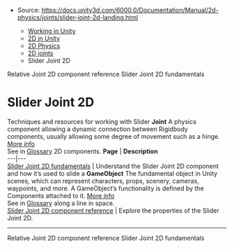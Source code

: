 * Source: https://docs.unity3d.com/6000.0/Documentation/Manual/2d-physics/joints/slider-joint-2d-landing.html

  * [Working in Unity](https://docs.unity3d.com/6000.0/Documentation/Manual/working-in-unity.html)
  * [2D in Unity](https://docs.unity3d.com/6000.0/Documentation/Manual/Unity2D.html)
  * [2D Physics](https://docs.unity3d.com/6000.0/Documentation/Manual/2d-physics/2d-physics.html)
  * [2D joints](https://docs.unity3d.com/6000.0/Documentation/Manual/2d-physics/joints/2d-joints-landing.html)
  * Slider Joint 2D


[](https://docs.unity3d.com/6000.0/Documentation/Manual/2d-physics/joints/relative-joint-2d-reference.html)
Relative Joint 2D component reference
[](https://docs.unity3d.com/6000.0/Documentation/Manual/2d-physics/joints/slider-joint-2d-fundamentals.html)
Slider Joint 2D fundamentals
# Slider Joint 2D
Techniques and resources for working with Slider **Joint** A physics component allowing a dynamic connection between Rigidbody components, usually allowing some degree of movement such as a hinge. [More info](https://docs.unity3d.com/6000.0/Documentation/Manual/Joints.html)  
See in [Glossary](https://docs.unity3d.com/6000.0/Documentation/Manual/Glossary.html#joint) 2D components.
**Page** | **Description**  
---|---  
[Slider Joint 2D fundamentals](https://docs.unity3d.com/6000.0/Documentation/Manual/2d-physics/joints/slider-joint-2d-fundamentals.html) | Understand the Slider Joint 2D component and how it’s used to slide a **GameObject** The fundamental object in Unity scenes, which can represent characters, props, scenery, cameras, waypoints, and more. A GameObject’s functionality is defined by the Components attached to it. [More info](https://docs.unity3d.com/6000.0/Documentation/Manual/class-GameObject.html)  
See in [Glossary](https://docs.unity3d.com/6000.0/Documentation/Manual/Glossary.html#GameObject) along a line in space.  
[Slider Joint 2D component reference](https://docs.unity3d.com/6000.0/Documentation/Manual/2d-physics/joints/slider-joint-2d-reference.html) | Explore the properties of the Slider Joint 2D.  
* * *
[](https://docs.unity3d.com/6000.0/Documentation/Manual/2d-physics/joints/relative-joint-2d-reference.html)
Relative Joint 2D component reference
[](https://docs.unity3d.com/6000.0/Documentation/Manual/2d-physics/joints/slider-joint-2d-fundamentals.html)
Slider Joint 2D fundamentals
